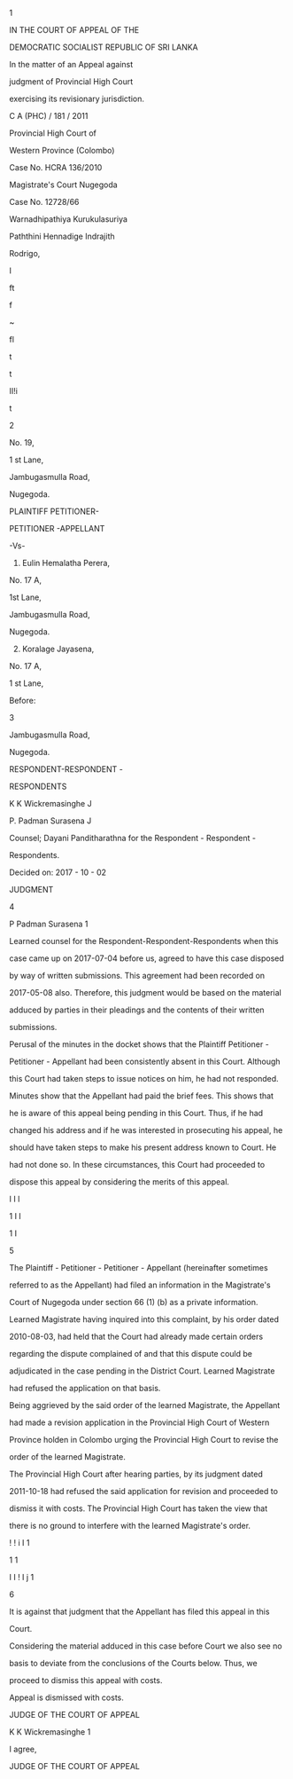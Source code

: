 1

IN THE COURT OF APPEAL OF THE

DEMOCRATIC SOCIALIST REPUBLIC OF SRI LANKA

In the matter of an Appeal against

judgment of Provincial High Court

exercising its revisionary jurisdiction.

C A (PHC) / 181 / 2011

Provincial High Court of

Western Province (Colombo)

Case No. HCRA 136/2010

Magistrate's Court Nugegoda

Case No. 12728/66

Warnadhipathiya Kurukulasuriya

Paththini Hennadige Indrajith

Rodrigo,

I

ft

f

~

fl

t

t

II!i

t

2

No. 19,

1 st Lane,

Jambugasmulla Road,

Nugegoda.

PLAINTIFF PETITIONER-

PETITIONER -APPELLANT

-Vs-

1. Eulin Hemalatha Perera,

No. 17 A,

1st Lane,

Jambugasmulla Road,

Nugegoda.

2. Koralage Jayasena,

No. 17 A,

1 st Lane,

Before:

3

Jambugasmulla Road,

Nugegoda.

RESPONDENT-RESPONDENT -

RESPONDENTS

K K Wickremasinghe J

P. Padman Surasena J

Counsel; Dayani Panditharathna for the Respondent - Respondent -

Respondents.

Decided on: 2017 - 10 - 02

JUDGMENT

4

P Padman Surasena 1

Learned counsel for the Respondent-Respondent-Respondents when this

case came up on 2017-07-04 before us, agreed to have this case disposed

by way of written submissions. This agreement had been recorded on

2017-05-08 also. Therefore, this judgment would be based on the material

adduced by parties in their pleadings and the contents of their written

submissions.

Perusal of the minutes in the docket shows that the Plaintiff Petitioner -

Petitioner - Appellant had been consistently absent in this Court. Although

this Court had taken steps to issue notices on him, he had not responded.

Minutes show that the Appellant had paid the brief fees. This shows that

he is aware of this appeal being pending in this Court. Thus, if he had

changed his address and if he was interested in prosecuting his appeal, he

should have taken steps to make his present address known to Court. He

had not done so. In these circumstances, this Court had proceeded to

dispose this appeal by considering the merits of this appeal.

I I l

1 I I

1 I

5

The Plaintiff - Petitioner - Petitioner - Appellant (hereinafter sometimes

referred to as the Appellant) had filed an information in the Magistrate's

Court of Nugegoda under section 66 (1) (b) as a private information.

Learned Magistrate having inquired into this complaint, by his order dated

2010-08-03, had held that the Court had already made certain orders

regarding the dispute complained of and that this dispute could be

adjudicated in the case pending in the District Court. Learned Magistrate

had refused the application on that basis.

Being aggrieved by the said order of the learned Magistrate, the Appellant

had made a revision application in the Provincial High Court of Western

Province holden in Colombo urging the Provincial High Court to revise the

order of the learned Magistrate.

The Provincial High Court after hearing parties, by its judgment dated

2011-10-18 had refused the said application for revision and proceeded to

dismiss it with costs. The Provincial High Court has taken the view that

there is no ground to interfere with the learned Magistrate's order.

! ! i I 1

1 1

I I ! I j 1

6

It is against that judgment that the Appellant has filed this appeal in this

Court.

Considering the material adduced in this case before Court we also see no

basis to deviate from the conclusions of the Courts below. Thus, we

proceed to dismiss this appeal with costs.

Appeal is dismissed with costs.

JUDGE OF THE COURT OF APPEAL

K K Wickremasinghe 1

I agree,

JUDGE OF THE COURT OF APPEAL